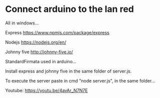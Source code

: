 # Connect arduino to the lan red

All in windows...

Express
https://www.npmjs.com/package/express

Nodejs
https://nodejs.org/en/

Johnny five
http://johnny-five.io/


StandardFirmata used in arduino...

Install express and johnny five in the same folder of server.js.

To execute the server paste in cmd  "node server.js", in the same folder...

Youtube: https://youtu.be/4avAr_N7N7E

